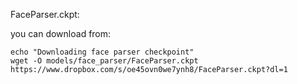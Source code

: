 FaceParser.ckpt:

you can download from:

```shell
echo "Downloading face parser checkpoint"
wget -O models/face_parser/FaceParser.ckpt https://www.dropbox.com/s/oe45ovn0we7ynh8/FaceParser.ckpt?dl=1
```